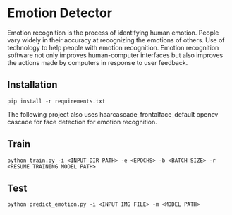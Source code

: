 # Emotion Detector
Emotion recognition is the process of identifying human emotion. People vary widely in their accuracy at recognizing the emotions of others. Use of technology to help people with emotion recognition.
Emotion recognition software not only improves human-computer interfaces but also improves the actions made by computers in response to user feedback.
## Installation
```
pip install -r requirements.txt
```
The following project also uses haarcascade_frontalface_default opencv cascade for face detection for emotion recognition.
## Train
```
python train.py -i <INPUT DIR PATH> -e <EPOCHS> -b <BATCH SIZE> -r <RESUME TRAINING MODEL PATH>
```
## Test
```
python predict_emotion.py -i <INPUT IMG FILE> -m <MODEL PATH>
```